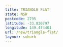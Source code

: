 ```yaml
---
title: TRIANGLE FLAT
state: NSW
postcode: 2795
latitude: -33.820797
longitude: 149.474401
url: /nsw/triangle-flat/
layout: suburb
---
```

